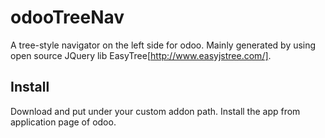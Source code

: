 # odooTreeNav
A tree-style navigator on the left side for odoo.
Mainly generated by using open source JQuery lib EasyTree[http://www.easyjstree.com/].

## Install
Download and put under your custom addon path.
Install the app from application page of odoo.
